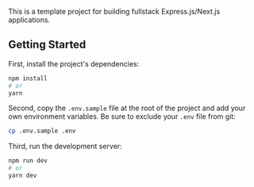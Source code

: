 This is a template project for building fullstack Express.js/Next.js applications.

## Getting Started

First, install the project's dependencies:

```bash
npm install
# or
yarn
```

Second, copy the `.env.sample` file at the root of the project and add your own environment variables. Be sure to exclude your `.env` file from git:

```bash
cp .env.sample .env
```

Third, run the development server:

```bash
npm run dev
# or
yarn dev
```
